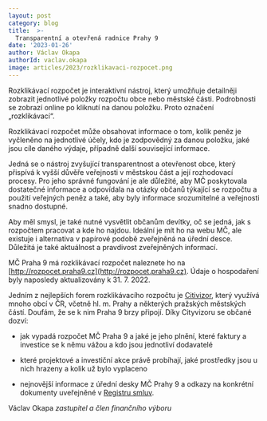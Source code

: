 ```yaml
---
layout: post
category: blog
title:  >-
  Transparentní a otevřená radnice Prahy 9
date: '2023-01-26'
author: Václav Okapa
authorId: vaclav.okapa
image: articles/2023/rozklikavaci-rozpocet.png
---
```

Rozklikávací rozpočet je interaktivní nástroj, který umožňuje detailněji zobrazit jednotlivé položky rozpočtu obce nebo městské části. Podrobnosti se zobrazí online po kliknutí na danou položku. Proto označení „rozklikávací“.

Rozklikávací rozpočet může obsahovat informace o tom, kolik peněz je vyčleněno na jednotlivé účely, kdo je zodpovědný za danou položku, jaké jsou cíle daného výdaje, případně další související informace.

Jedná se o nástroj zvyšující transparentnost a otevřenost obce, který přispívá  k vyšší důvěře veřejnosti v městskou část a její rozhodovací procesy. Pro jeho správné fungování je ale důležité, aby MČ poskytovala dostatečné informace a odpovídala na otázky občanů týkající se rozpočtu a použití veřejných peněz a také, aby byly informace srozumitelné a veřejnosti snadno dostupné.

Aby měl smysl, je také nutné vysvětlit občanům devítky, oč se jedná, jak s rozpočtem pracovat a kde ho najdou. Ideální je mít ho na webu MČ, ale existuje i alternativa v papírové podobě zveřejněná na úřední desce. Důležitá je také aktuálnost a pravdivost zveřejněných informací.

MČ Praha 9 má rozklikávací rozpočet naleznete ho na [http://rozpocet.praha9.cz](http://rozpocet.praha9.cz). Údaje o hospodaření byly naposledy aktualizovány k 31. 7. 2022.

Jedním z nejlepších forem rozklikávacího rozpočtu je [Citivizor](https://cityvizor.cz/), který využívá mnoho obcí v ČR, včetně hl. m. Prahy a některých pražských městských částí. Doufám, že se k nim Praha 9 brzy připojí. Díky Cityvizoru se občané dozví:

- jak vypadá rozpočet MČ Praha 9 a jaké je jeho plnění, které faktury a investice se k němu vážou a kdo jsou jednotliví dodavatelé

- které projektové a investiční akce právě probíhají, jaké prostředky jsou u nich hrazeny a kolik už bylo vyplaceno

- nejnovější informace z úřední desky MČ Prahy 9 a odkazy na konkrétní dokumenty uveřejněné v [Registru smluv](https://smlouvy.gov.cz/).

Václav Okapa
*zastupitel a člen finančního výboru*